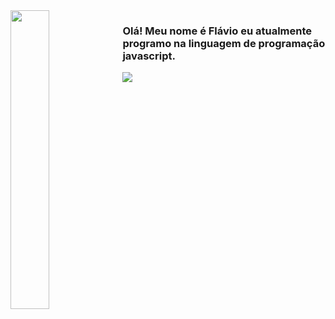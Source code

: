 <img src="https://images.emojiterra.com/google/android-10/512px/1f44b.png" style='width: 35%' align="left"/>

### Olá! Meu nome é Flávio eu atualmente programo na linguagem de programação javascript.

<img src="https://github-readme-stats.vercel.app/api?username=hbenormous&show_icons=true&theme=dracula"/>
